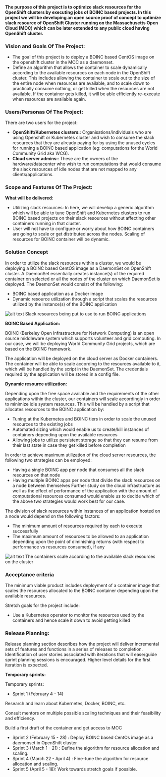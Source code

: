 
####  The purpose of this project is to optimize slack resources for the OpenShift clusters by executing jobs of BOINC based projects. In this project we will be developing an open source proof of concept to optimize slack resource of OpenShift Cluster running on the Massachusetts Open Cloud (MOC) which can be later extended to any public cloud having OpenShift cluster.


### Vision and Goals Of The Project:
* The goal of this project is to deploy a BOINC based CentOS image on the openshift cluster in the MOC as a daemonset. 
* Define an algorithm that allows the container to scale dynamically according to the available resources on each node in the OpenShift cluster. This includes allowing the container to scale out to the size of the entire node when resources are available, and to scale down to practically consume nothing, or get killed when the resources are not available. If the container gets killed, it will be able efficiently re-execute when resources are available again.

 
### Users/Personas Of The Project:
There are two users for the project:
* **OpenShift/Kubernetes clusters:**:
Organisations/individuals who are using Openshift or Kubernetes cluster and wish to consume the slack resources that they are already paying for by using the unused cycles for running a BOINC based application (eg: computations for the World Community Grid aka WCG).
* **Cloud server admins:**:
These are the owners of the hardware/datacenter who wish to run computations that would consume the slack resources of idle nodes that are not mapped to any clients/applications.  

### Scope and Features Of The Project:

**What will be delivered**:
* Utilizing slack resources: In here, we will develop a generic algorithm which will be able to tune OpenShift and Kubernetes clusters to run BOINC based projects on their slack resources without affecting other containers running in that cluster.
* User will not have to configure or worry about how BOINC containers are going to scale or get distributed across the nodes. Scaling of resources for BOINC container will be dynamic.

### Solution Concept

In order to utilize the slack resources within a cluster, we would be deploying a BOINC based CentOS image as a DaemonSet on OpenShift cluster. A DaemonSet essentially creates instance(s) of the required container on selected or all the nodes of the cluster on which DaemonSet is deployed. The DaemonSet would consist of the following:
* BOINC based application as a Docker image
* Dynamic resource utilization through a script that scales the resources utilized by the instance(s) of the BOINC application

![alt text](https://github.com/bu-528-sp19/Stop-Wasting-the-Cloud/blob/master/Diagram%201.jpeg)
Slack resources being put to use to run BOINC applications

**BOINC Based Application:**

BOINC (Berkeley Open Infrastructure for Network Computing) is an open source middleware system which supports volunteer and grid computing. In our case, we will be deploying World Community Grid projects, which are based on the BOINC framework.

The application will be deployed on the cloud server as Docker containers. The container will be able to scale according to the resources available to it, which will be handled by the script in the DaemonSet. The credentials required by the application will be stored in a config file.



**Dynamic resource utilization:**

Depending upon the free space available and the requirements of the other applications within the cluster, our containers will scale accordingly in order to minimize idle system resources. This will be handled by a script that allocates resources to the BOINC application by:

* Tuning at the Kubernetes and BOINC tiers in order to scale the unused resources to the existing jobs
* Automated sizing which would enable us to create/kill instances of containers depending upon the available resources
* Allowing jobs to utilize persistent storage so that they can resume from their last state in case they get killed before completion

In order to achieve maximum utilization of the cloud server resources, the following two strategies can be employed:
* Having a single BOINC app per node that consumes all the slack resources on that node
* Having multiple BOINC apps per node that divide the slack resources on a node between themselves
Further study on the cloud infrastructure as well as the effect of performance of the application with the amount of computational resources consumed would enable us to decide which of the above two strategies would work best for our case.

The division of slack resources within instances of an application hosted on a node would depend on the following factors:
* The minimum amount of resources required by each to execute successfully
* The maximum amount of resources to be allowed to an application depending upon the point of diminishing returns (with respect to performance vs resources consumed), if any

![alt text](https://github.com/bu-528-sp19/Stop-Wasting-the-Cloud/blob/master/Diagram%20-%202.jpeg)
The containers scale according to the available slack resources on the cluster

### Acceptance criteria
The minimum viable product includes deployment of a container image that scales the resources allocated to the BOINC container depending upon the available resources.

Stretch goals for the project include:
* Use a Kubernetes operator to monitor the resources used by the containers and hence scale it down to avoid getting killed

### Release Planning:
Release planning section describes how the project will deliver incremental sets of features and functions in a series of releases to completion. Identification of user stories associated with iterations that will ease/guide sprint planning sessions is encouraged. Higher level details for the first iteration is expected.

**Temporary sprints:**

Temporary sprints:
* Sprint 1 (February 4 - 14) 

Research and learn about Kubernetes, Docker, BOINC, etc.
 
Consult mentors on multiple possible scaling techniques and their feasibility and efficiency.

Build a first draft of the container and get access to MOC 
* Sprint 2 (February 15 - 28) : Deploy BOINC based CentOs image as a daemonset in OpenShift cluster
* Sprint 3 (March 1 - 21) : Define the algorithm for resource allocation and scaling.
* Sprint 4 (March 22 - April 4) : Fine-tune the algorithm for resource allocation and scaling.
* Sprint 5 (April 5 - 18): Work towards stretch goals if possible.



